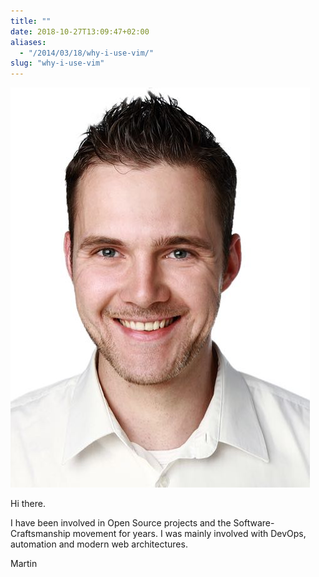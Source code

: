 ```yaml
---
title: ""
date: 2018-10-27T13:09:47+02:00
aliases:
  - "/2014/03/18/why-i-use-vim/"
slug: "why-i-use-vim"
---
```


![Picture of Martin](/images/martinreinhardt_full.jpg "Martin Reinhardt")

Hi there.

I have been involved in Open Source projects and the Software-Craftsmanship movement for years. I was mainly involved with DevOps, automation and modern web architectures.

Martin
